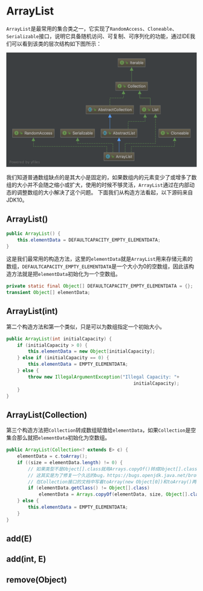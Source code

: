 # ArrayList

`ArrayList`是最常用的集合类之一，它实现了`RandomAccess`、`Cloneable`、`Serializable`接口，说明它具备随机访问、可复制、可序列化的功能，通过IDE我们可以看到该类的层次结构如下图所示：

![](resources/arraylist_1.png)

我们知道普通数组缺点的是其大小是固定的，如果数组内的元素变少了或增多了数组的大小并不会随之缩小或扩大，使用的时候不够灵活，`ArrayList`通过在内部动态的调整数组的大小解决了这个问题。
下面我们从构造方法看起，以下源码来自JDK10。

## ArrayList()

```java
public ArrayList() {
    this.elementData = DEFAULTCAPACITY_EMPTY_ELEMENTDATA;
}
```

这是我们最常用的构造方法，这里的`elementData`就是`ArrayList`用来存储元素的数组，`DEFAULTCAPACITY_EMPTY_ELEMENTDATA`是一个大小为0的空数组，因此该构造方法就是把`elementData`初始化为一个空数组。

```java
private static final Object[] DEFAULTCAPACITY_EMPTY_ELEMENTDATA = {};
transient Object[] elementData;
```

## ArrayList(int)

第二个构造方法和第一个类似，只是可以为数组指定一个初始大小。

```java
public ArrayList(int initialCapacity) {
    if (initialCapacity > 0) {
        this.elementData = new Object[initialCapacity];
    } else if (initialCapacity == 0) {
        this.elementData = EMPTY_ELEMENTDATA;
    } else {
        throw new IllegalArgumentException("Illegal Capacity: "+
                                               initialCapacity);
    }
}
```

## ArrayList(Collection)

第三个构造方法把`Collection`转成数组赋值给`elementData`，如果`Collection`是空集合那么就把`elementData`初始化为空数组。

```java
public ArrayList(Collection<? extends E> c) {
    elementData = c.toArray();
    if ((size = elementData.length) != 0) {
        // 如果类型不是Object[].class就用Arrays.copyOf()转成Object[].class
        // 这其实是为了修复一个久远的bug，https://bugs.openjdk.java.net/browse/JDK-6260652
        // 在Collection接口的文档中写着toArray(new Object[0])和toArray()两个方法是完全一致的，但是在某些情况下，在参数相同的情况下两者返回值的类型却不一样，toArray(new Object[0])总是返回Object[]类型，而toArray()有时候会返回实际类型，如String[]。这段代码修复了这个问题，但由于时间久远，在JDK10中我没能复现这个问题。
        if (elementData.getClass() != Object[].class)
            elementData = Arrays.copyOf(elementData, size, Object[].class);
    } else {
        this.elementData = EMPTY_ELEMENTDATA;
    }
}
```

## add(E)

## add(int, E)

## remove(Object)